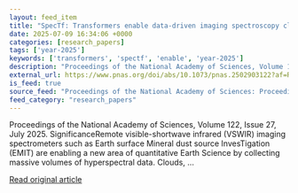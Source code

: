 ```yaml
---
layout: feed_item
title: "SpecTf: Transformers enable data-driven imaging spectroscopy cloud detection"
date: 2025-07-09 16:34:06 +0000
categories: [research_papers]
tags: ['year-2025']
keywords: ['transformers', 'spectf', 'enable', 'year-2025']
description: "Proceedings of the National Academy of Sciences, Volume 122, Issue 27, July 2025"
external_url: https://www.pnas.org/doi/abs/10.1073/pnas.2502903122?af=R
is_feed: true
source_feed: "Proceedings of the National Academy of Sciences: Proceedings of the National Academy of Sciences: Table of Contents"
feed_category: "research_papers"
---
```


Proceedings of the National Academy of Sciences, Volume 122, Issue 27, July 2025. SignificanceRemote visible-shortwave infrared (VSWIR) imaging spectrometers such as Earth surface Mineral dust source InvesTigation (EMIT) are enabling a new area of quantitative Earth Science by collecting massive volumes of hyperspectral data. Clouds, ...

[Read original article](https://www.pnas.org/doi/abs/10.1073/pnas.2502903122?af=R)
